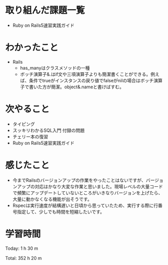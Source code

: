# 取り組んだ課題一覧
- Ruby on Rails5速習実践ガイド

# わかったこと
- Rails
    - has_manyはクラスメソッドの一種
    - ボッチ演算子&.はif文や三項演算子よりも簡潔書くことができる。例えば、条件でtrueがインスタンスの戻り値でfalseがnilの場合はボッチ演算子で書いた方が簡潔。object&.nameと書けばすむ。


# 次やること
- タイピング
- スッキリわかるSQL入門 付録の問題
- チェリー本の復習
- Ruby on Rails5速習実践ガイド

# 感じたこと
- 今までRailsのバージョンアップの作業をやったことはないですが、バージョンアップの対応はかなり大変な作業と思いました。現場レベルの大量コードで頻繁にアップデートしていないところがいきなりバージョンを上げたら、大量に動かなくなる機能が出そうです。
- Rspecは実行速度が結構遅いと日頃から思っていたため、実行する際に行番号指定して、少しでも時間を短縮したいです。

# 学習時間
Today: 1 h 30 m

Total: 352 h 20 m

























































